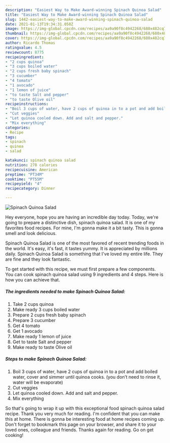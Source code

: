 ```yaml
---
description: "Easiest Way to Make Award-winning Spinach Quinoa Salad"
title: "Easiest Way to Make Award-winning Spinach Quinoa Salad"
slug: 1442-easiest-way-to-make-award-winning-spinach-quinoa-salad
date: 2021-01-13T19:34:31.058Z
image: https://img-global.cpcdn.com/recipes/aa9a90f8c4942268/680x482cq70/spinach-quinoa-salad-recipe-main-photo.jpg
thumbnail: https://img-global.cpcdn.com/recipes/aa9a90f8c4942268/680x482cq70/spinach-quinoa-salad-recipe-main-photo.jpg
cover: https://img-global.cpcdn.com/recipes/aa9a90f8c4942268/680x482cq70/spinach-quinoa-salad-recipe-main-photo.jpg
author: Ricardo Thomas
ratingvalue: 4.5
reviewcount: 8775
recipeingredient:
- "2 cups quinoa"
- "3 cups boiled water"
- "2 cups fresh baby spinach"
- "3 cucumber"
- "4 tomato"
- "1 avocado"
- "1 lemon of juice"
- "to taste Salt and pepper"
- "to taste Olive oil"
recipeinstructions:
- "Boil 3 cups of water, have 2 cups of quinoa in to a pot and add boiled water, cover and simmer until quinoa cooks. (you don’t need to rinse it, water will be evaporate)"
- "Cut veggies"
- "Let quinoa cooled down. Add and salt and pepper."
- "Mix everything"
categories:
- Recipe
tags:
- spinach
- quinoa
- salad

katakunci: spinach quinoa salad 
nutrition: 278 calories
recipecuisine: American
preptime: "PT34M"
cooktime: "PT55M"
recipeyield: "4"
recipecategory: Dinner

---
```



![Spinach Quinoa Salad](https://img-global.cpcdn.com/recipes/aa9a90f8c4942268/680x482cq70/spinach-quinoa-salad-recipe-main-photo.jpg)

Hey everyone, hope you are having an incredible day today. Today, we're going to prepare a distinctive dish, spinach quinoa salad. It is one of my favorites food recipes. For mine, I'm gonna make it a bit tasty. This is gonna smell and look delicious.

Spinach Quinoa Salad is one of the most favored of recent trending foods in the world. It's easy, it's fast, it tastes yummy. It is appreciated by millions daily. Spinach Quinoa Salad is something that I've loved my entire life. They are fine and they look fantastic.




To get started with this recipe, we must first prepare a few components. You can cook spinach quinoa salad using 9 ingredients and 4 steps. Here is how you can achieve that.

<!--inarticleads1-->

##### The ingredients needed to make Spinach Quinoa Salad:

1. Take 2 cups quinoa
1. Make ready 3 cups boiled water
1. Prepare 2 cups fresh baby spinach
1. Prepare 3 cucumber
1. Get 4 tomato
1. Get 1 avocado
1. Make ready 1 lemon of juice
1. Get to taste Salt and pepper
1. Make ready to taste Olive oil




<!--inarticleads2-->

##### Steps to make Spinach Quinoa Salad:

1. Boil 3 cups of water, have 2 cups of quinoa in to a pot and add boiled water, cover and simmer until quinoa cooks. (you don’t need to rinse it, water will be evaporate)
1. Cut veggies
1. Let quinoa cooled down. Add and salt and pepper.
1. Mix everything




So that's going to wrap it up with this exceptional food spinach quinoa salad recipe. Thank you very much for reading. I'm confident that you can make this at home. There is gonna be interesting food at home recipes coming up. Don't forget to bookmark this page on your browser, and share it to your loved ones, colleague and friends. Thanks again for reading. Go on get cooking!
